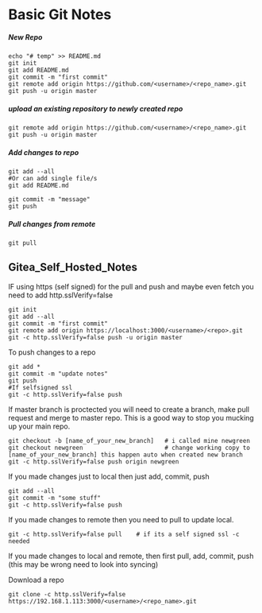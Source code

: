 # Basic Git Notes


##### New Repo
```
echo "# temp" >> README.md
git init
git add README.md
git commit -m "first commit"
git remote add origin https://github.com/<username>/<repo_name>.git
git push -u origin master
```

##### upload an existing repository to newly created repo
```
git remote add origin https://github.com/<username>/<repo_name>.git
git push -u origin master
```

##### Add changes to repo
```
git add --all
#Or can add single file/s
git add README.md

git commit -m "message"
git push
```


##### Pull changes from remote
`git pull`



## Gitea_Self_Hosted_Notes
IF using https (self signed) for the pull and push and maybe even fetch you need to add http.sslVerify=false 

```
git init
git add --all
git commit -m "first commit"
git remote add origin https://localhost:3000/<username>/<repo>.git
git -c http.sslVerify=false push -u origin master
```

To push changes to a repo 
```
git add *
git commit -m "update notes"
git push 
#If selfsigned ssl
git -c http.sslVerify=false push
```    
 If master branch is proctected you will need to create a branch, make pull request and merge to master repo.
 This is a good way to stop you mucking up your main repo.

``` 
git checkout -b [name_of_your_new_branch]   # i called mine newgreen
git checkout newgreen						# change working copy to [name_of_your_new_branch] this happen auto when created new branch
git -c http.sslVerify=false push origin newgreen
```
 
If you made changes just to local then just add, commit, push
```
git add --all
git commit -m "some stuff"
git -c http.sslVerify=false push
```

If you made changes to remote then you need to pull to update local.
```
git -c http.sslVerify=false pull    # if its a self signed ssl -c needed
```
    
If you made changes to local and remote, then first pull, add, commit, push (this may be wrong need to look into syncing)

Download a repo
```
git clone -c http.sslVerify=false https://192.168.1.113:3000/<username>/<repo_name>.git
```
	
	

    
